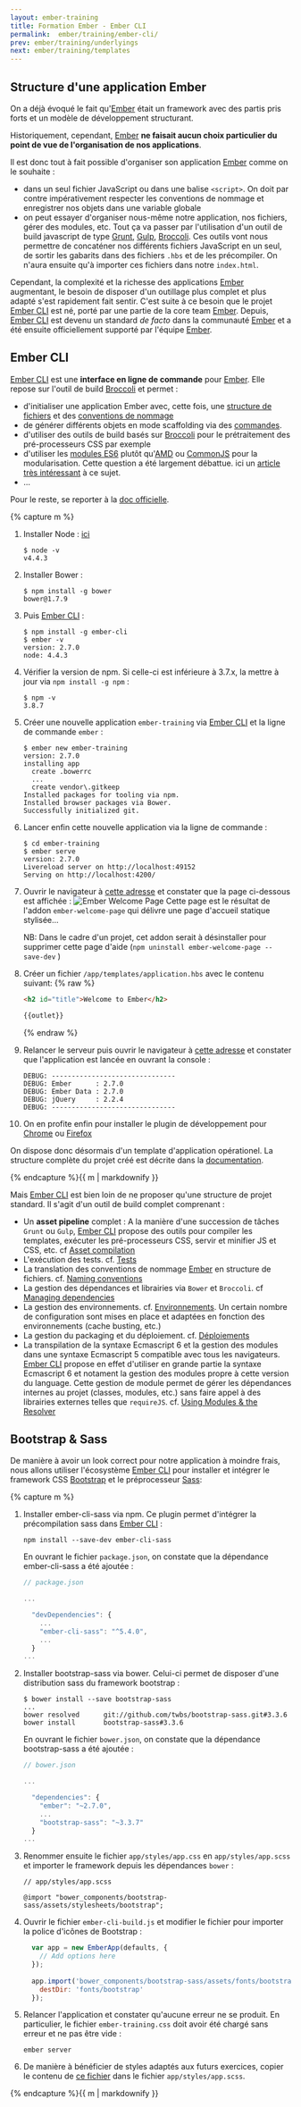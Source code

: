```yaml
---
layout: ember-training
title: Formation Ember - Ember CLI
permalink:  ember/training/ember-cli/
prev: ember/training/underlyings
next: ember/training/templates
---
```


<div id="toc"></div>

## Structure d'une application Ember

On a déjà évoqué le fait qu'[Ember][ember] était un framework avec des partis pris forts et un modèle de développement structurant. 

Historiquement, cependant, [Ember][ember] **ne faisait aucun choix particulier du point de vue de l'organisation de nos applications**.

Il est donc tout à fait possible d'organiser son application [Ember][ember] comme on le souhaite : 

- dans un seul fichier JavaScript ou dans une balise `<script>`. On doit par contre impérativement respecter les conventions de 
  nommage et enregistrer nos objets dans une variable globale
- on peut essayer d'organiser nous-même notre application, nos fichiers, gérer des modules, etc. Tout ça va passer par l'utilisation 
  d'un outil de build javascript de type [Grunt](http://gruntjs.com/), [Gulp](http://gulpjs.com/), [Broccoli][broccoli]. 
  Ces outils vont nous permettre de concaténer nos différents fichiers JavaScript en un seul, de sortir les gabarits dans des fichiers
  `.hbs` et de les précompiler. On n'aura ensuite qu'à importer ces fichiers dans notre ``index.html``.

Cependant, la complexité et la richesse des applications [Ember][ember] augmentant, le besoin de disposer d'un outillage plus complet
et plus adapté s'est rapidement fait sentir. C'est suite à ce besoin que le projet [Ember CLI][ember-cli] est né, porté par une partie de la core team [Ember][ember]. Depuis, [Ember CLI][ember-cli] est
devenu un standard *de facto* dans la communauté [Ember][ember] et a été ensuite officiellement supporté par l'équipe [Ember][ember].

## Ember CLI

[Ember CLI][ember-cli] est une **interface en ligne de commande** pour [Ember][ember]. Elle repose
sur l'outil de build [Broccoli][broccoli] et permet : 

* d'initialiser une application Ember avec, cette fois, une [structure de fichiers][folder-layout] et des
  [conventions de nommage](http://www.ember-cli.com/#naming-conventions)
* de générer différents objets en mode scaffolding via des [commandes](http://www.ember-cli.com/#using-ember-cli).
* d'utiliser des outils de build basés sur [Broccoli][broccoli] pour le prétraitement des pré-processeurs CSS par exemple
* d'utiliser les [modules ES6](https://people.mozilla.org/~jorendorff/es6-draft.html) plutôt 
  qu'[AMD](http://en.wikipedia.org/wiki/Asynchronous_module_definition) ou 
  [CommonJS](http://en.wikipedia.org/wiki/CommonJS) pour la modularisation. Cette question a été
  largement débattue. ici un [article très intéressant](http://tomdale.net/2012/01/amd-is-not-the-answer/) à ce sujet.
* ...

Pour le reste, se reporter à la [doc officielle][ember-cli].

<div class="work no-answer">
    {% capture m %}

1. Installer Node : [ici](https://nodejs.org/en/)
 
   ```console
   $ node -v
   v4.4.3
   ```
    
1. Installer Bower : 

   ```console
   $ npm install -g bower
   bower@1.7.9
   ```

1. Puis [Ember CLI](http://www.ember-cli.com/) : 

   ```console
   $ npm install -g ember-cli
   $ ember -v
   version: 2.7.0
   node: 4.4.3
   ```
   
1. Vérifier la version de npm. Si celle-ci est inférieure à 3.7.x, la mettre à jour via ``npm install -g npm``  : 

   ```console
   $ npm -v
   3.8.7
   ```

1. Créer une nouvelle application ``ember-training`` via [Ember CLI](http://www.ember-cli.com/) et la ligne de commande `ember` :

   ```console
   $ ember new ember-training
   version: 2.7.0
   installing app
     create .bowerrc
     ...
     create vendor\.gitkeep
   Installed packages for tooling via npm.
   Installed browser packages via Bower.
   Successfully initialized git.
   ```

1. Lancer enfin cette nouvelle application via la ligne de commande : 

   ```console
   $ cd ember-training
   $ ember serve
   version: 2.7.0
   Livereload server on http://localhost:49152
   Serving on http://localhost:4200/
   ```

1. Ouvrir le navigateur à [cette adresse](http://localhost:4200/ember-getting-started) et constater que la page ci-dessous est affichée :
   ![Ember Welcome Page](/images/ember-welcome-page.png)
   Cette page est le résultat de l'addon `ember-welcome-page` qui délivre une page d'accueil statique stylisée...

   NB: Dans le cadre d'un projet, cet addon serait à désinstaller pour supprimer cette page d'aide (`npm uninstall ember-welcome-page --save-dev` )

1. Créer un fichier `/app/templates/application.hbs` avec le contenu suivant:
   {% raw %}
   ```html
   <h2 id="title">Welcome to Ember</h2>
   
   {{outlet}}
   ```
   {% endraw %}

1. Relancer le serveur puis ouvrir le navigateur à [cette adresse](http://localhost:4200/) et constater que l'application est lancée en ouvrant la console :

   ```console
   DEBUG: -------------------------------
   DEBUG: Ember      : 2.7.0
   DEBUG: Ember Data : 2.7.0
   DEBUG: jQuery     : 2.2.4
   DEBUG: -------------------------------
   ``` 

1. On en profite enfin pour installer le plugin de développement pour [Chrome](https://chrome.google.com/webstore/detail/ember-inspector/bmdblncegkenkacieihfhpjfppoconhi)
ou [Firefox](https://addons.mozilla.org/fr/firefox/addon/ember-inspector/)

On dispose donc désormais d'un template d'application opérationel. La structure complète du projet créé est décrite dans la 
[documentation](folder-layout).

  {% endcapture %}{{ m | markdownify }}
</div>

Mais [Ember CLI][ember-cli] est bien loin de ne proposer qu'une structure de projet standard. Il s'agit d'un outil de build complet comprenant : 

* Un **asset pipeline** complet : A la manière d'une succession de tâches ``Grunt`` ou ``Gulp``, [Ember CLI][ember-cli] propose des outils pour compiler les templates, exécuter les pré-processeurs CSS,
  servir et minifier JS et CSS, etc. cf [Asset compilation](http://www.ember-cli.com/user-guide/#asset-compilation)
* L'exécution des tests. cf. [Tests](http://www.ember-cli.com/user-guide/#testing)
* La translation des conventions de nommage [Ember][ember] en structure de fichiers. cf. [Naming conventions](http://www.ember-cli.com/user-guide/#naming-conventions)
* La gestion des dépendances et librairies via ``Bower`` et ``Broccoli``. cf [Managing dependencies](http://www.ember-cli.com/user-guide/#naming-conventions)
* La gestion des environnements. cf. [Environnements](http://www.ember-cli.com/user-guide/#Environments). Un certain nombre de configuration sont mises en place et adaptées en fonction des environnements 
  (cache busting, etc.)
* La gestion du packaging et du déploiement. cf. [Déploiements](http://www.ember-cli.com/user-guide/#deployments)
* La transpilation de la syntaxe Ecmascript 6 et la gestion des modules dans une syntaxe Ecmascript 5 compatible avec tous les navigateurs. [Ember CLI][ember-cli] propose en effet d'utiliser en grande partie la
  syntaxe Ecmascript 6 et notament la gestion des modules propre à cette version du language. Cette gestion de module permet de gérer les dépendances internes au projet (classes, modules, etc.) sans faire appel
  à des librairies externes telles que ``requireJS``. cf. [Using Modules & the Resolver](http://www.ember-cli.com/user-guide/#using-modules)


## Bootstrap & Sass

De manière à avoir un look correct pour notre application à moindre frais, nous allons utiliser l'écosystème [Ember CLI][ember-cli] pour installer et intégrer 
le framework CSS [Bootstrap](http://getbootstrap.com/) et le préprocesseur [Sass](http://sass-lang.com/):

<div class="work no-answer">
    {% capture m %}
    
1. Installer ember-cli-sass via npm. Ce plugin permet d'intégrer la précompilation sass dans [Ember CLI](http://www.ember-cli.com/) : 

   ```console
   npm install --save-dev ember-cli-sass
   ```
   
   En ouvrant le fichier ``package.json``, on constate que la dépendance ember-cli-sass a été ajoutée : 
       
   ```javascript
   // package.json
   
   ...
   
     "devDependencies": {
       ...
       "ember-cli-sass": "^5.4.0",
       ...
     }
   ...
   ```

1. Installer bootstrap-sass via bower. Celui-ci permet de disposer d'une distribution sass du framework bootstrap : 

   ```console
   $ bower install --save bootstrap-sass
   ...
   bower resolved      git://github.com/twbs/bootstrap-sass.git#3.3.6
   bower install       bootstrap-sass#3.3.6
   ```
   
   En ouvrant le fichier ``bower.json``, on constate que la dépendance bootstrap-sass a été ajoutée : 
   
   ```javascript
   // bower.json
   
   ...
   
     "dependencies": {
       "ember": "~2.7.0",
       ...
       "bootstrap-sass": "~3.3.7"
     }
   ...
   ```

1. Renommer ensuite le fichier ``app/styles/app.css`` en ``app/styles/app.scss`` et importer le framework depuis les dépendances `bower` :

   ```console
   // app/styles/app.scss
   
   @import "bower_components/bootstrap-sass/assets/stylesheets/bootstrap";
   ```
    
1. Ouvrir le fichier ``ember-cli-build.js`` et modifier le fichier pour importer la police d'icônes de Bootstrap :

   ```javascript
     var app = new EmberApp(defaults, {
       // Add options here
     });
     
     app.import('bower_components/bootstrap-sass/assets/fonts/bootstrap/glyphicons-halflings-regular.woff', {
       destDir: 'fonts/bootstrap'
     });
   ```
    
1. Relancer l'application et constater qu'aucune erreur ne se produit. En particulier, le fichier ``ember-training.css`` doit avoir été chargé sans erreur et ne pas être vide :

   ```console
   ember server
   ```
    
1. De manière à bénéficier de styles adaptés aux futurs exercices, copier le contenu de [ce fichier](https://raw.githubusercontent.com/bmeurant/ember-training/master/app/styles/app.scss) 
   dans le fichier ``app/styles/app.scss``.
    
  {% endcapture %}{{ m | markdownify }}
</div>

[ember]: http://emberjs.com
[ember-cli]: http://www.ember-cli.com/
[folder-layout]: http://www.ember-cli.com/user-guide/#folder-layout
[html-bars]: https://github.com/tildeio/htmlbars
[ember-data]: https://github.com/emberjs/data
[broccoli]: https://github.com/broccolijs/broccoli
